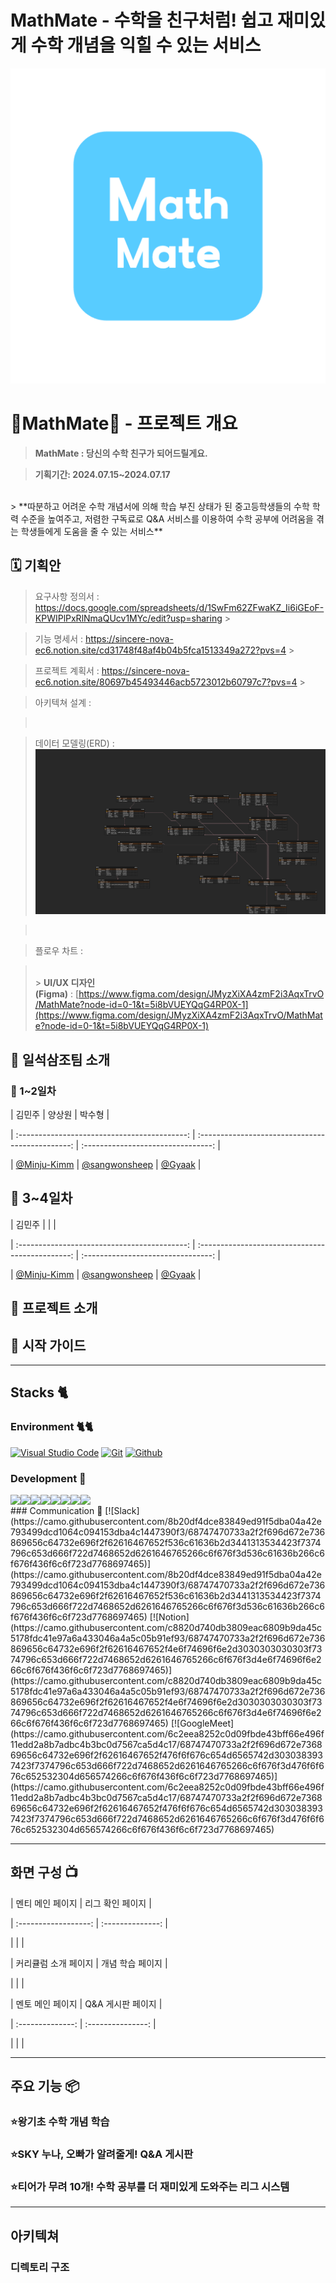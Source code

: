 # MathMate - 수학을 친구처럼! 쉽고 재미있게 수학 개념을 익힐 수 있는 서비스

![logo](./logo.png)

# 🩵MathMate🩵 - 프로젝트 개요

> **MathMate : 당신의 수학 친구가 되어드릴게요.**

> **기획기간: 2024.07.15~2024.07.17**

<br>
> **따분하고 어려운 수학 개념서에 의해 학습 부진 상태가 된 중고등학생들의 수학 학력 수준을 높여주고, 저렴한 구독료로 Q&A 서비스를 이용하여 수학 공부에 어려움을 겪는 학생들에게 도움을 줄 수 있는 서비스**

## 🗓️ 기획안

> 요구사항 정의서 : https://docs.google.com/spreadsheets/d/1SwFm62ZFwaKZ_Ii6iGEoF-KPWIPlPxRlNmaQUcv1MYc/edit?usp=sharing > <br>

> 기능 명세서 : https://sincere-nova-ec6.notion.site/cd31748f48af4b04b5fca1513349a272?pvs=4 > <br>

> 프로젝트 계획서 : https://sincere-nova-ec6.notion.site/80697b45493446acb5723012b60797c7?pvs=4 > <br>

> 아키텍쳐 설계 :

> <br>

> 데이터 모델링(ERD) : ![erd](./MathMateERD.png)

> <br>

> 플로우 차트 :

> <br> > **UI/UX 디자인(Figma)** : [https://www.figma.com/design/JMyzXiXA4zmF2i3AqxTrvO/MathMate?node-id=0-1&t=5i8bVUEYQqG4RP0X-1](https://www.figma.com/design/JMyzXiXA4zmF2i3AqxTrvO/MathMate?node-id=0-1&t=5i8bVUEYQqG4RP0X-1)

## 👥 일석삼조팀 소개

### 🌟 1~2일차

| 김민주 | 양상원 | 박수형 |

| :------------------------------------------: | :----------------------------------------------: | :--------------------------------: |

| [@Minju-Kimm](https://github.com/Minju-Kimm) | [@sangwonsheep](https://github.com/sangwonsheep) | [@Gyaak](https://github.com/Gyaak) |

## 🌟 3~4일차

| 김민주 | | |

| :------------------------------------------: | :----------------------------------------------: | :--------------------------------: |

| [@Minju-Kimm](https://github.com/Minju-Kimm) | [@sangwonsheep](https://github.com/sangwonsheep) | [@Gyaak](https://github.com/Gyaak) |

## 🌟 프로젝트 소개

## 🌟 시작 가이드

---

## Stacks 🐈

### Environment 🐈🐈

[![Visual Studio Code](https://camo.githubusercontent.com/e44113cc59b363e2f8bea43f073e0a61f2bcd1b2e79161c9cd03e6882cf5a4c2/68747470733a2f2f696d672e736869656c64732e696f2f62616467652f56697375616c25323053747564696f253230436f64652d3030374143433f7374796c653d666f722d7468652d6261646765266c6f676f3d56697375616c25323053747564696f253230436f6465266c6f676f436f6c6f723d7768697465)](https://camo.githubusercontent.com/e44113cc59b363e2f8bea43f073e0a61f2bcd1b2e79161c9cd03e6882cf5a4c2/68747470733a2f2f696d672e736869656c64732e696f2f62616467652f56697375616c25323053747564696f253230436f64652d3030374143433f7374796c653d666f722d7468652d6261646765266c6f676f3d56697375616c25323053747564696f253230436f6465266c6f676f436f6c6f723d7768697465) [![Git](https://camo.githubusercontent.com/8d433710b84192cd318b602aadcf296eed6c443fea42c2f06fba2ce65a49a412/68747470733a2f2f696d672e736869656c64732e696f2f62616467652f4769742d4630353033323f7374796c653d666f722d7468652d6261646765266c6f676f3d476974266c6f676f436f6c6f723d7768697465)](https://camo.githubusercontent.com/8d433710b84192cd318b602aadcf296eed6c443fea42c2f06fba2ce65a49a412/68747470733a2f2f696d672e736869656c64732e696f2f62616467652f4769742d4630353033323f7374796c653d666f722d7468652d6261646765266c6f676f3d476974266c6f676f436f6c6f723d7768697465) [![Github](https://camo.githubusercontent.com/dc4e9f7ea9597ea5a27629a36afb9ef8697569c621ccb42369070012b4092ae1/68747470733a2f2f696d672e736869656c64732e696f2f62616467652f4769744875622d3138313731373f7374796c653d666f722d7468652d6261646765266c6f676f3d476974487562266c6f676f436f6c6f723d7768697465)](https://camo.githubusercontent.com/dc4e9f7ea9597ea5a27629a36afb9ef8697569c621ccb42369070012b4092ae1/68747470733a2f2f696d672e736869656c64732e696f2f62616467652f4769744875622d3138313731373f7374796c653d666f722d7468652d6261646765266c6f676f3d476974487562266c6f676f436f6c6f723d7768697465)

### Development 🔨

<div style="display:flex; flex-direction=row;">

<img src="https://img.shields.io/badge/Java-007396?style=for-the-badge&logo=Java&logoColor=white">

<img src="https://img.shields.io/badge/Spring Boot-6DB33F?style=for-the-badge&logo=spring boot&logoColor=white">

<img src="https://img.shields.io/badge/mysql-4479A1?style=for-the-badge&logo=mysql&logoColor=white">
<br>
<img src="https://img.shields.io/badge/Amazon AWS-232F3E?style=for-the-badge&logo=amazon aws&logoColor=white">

<img src="https://img.shields.io/badge/html5-E34F26?style=flat-square&logo=html5&logoColor=white">

<img src="https://img.shields.io/badge/css-1572B6?style=flat-square&logo=css3&logoColor=white">
<br>
<img src="https://img.shields.io/badge/javascript-F7DF1E?style=flat-square&logo=javascript&logoColor=black">

<img src="https://img.shields.io/badge/bootstrap-7952B3?style=flat-square&logo=bootstrap&logoColor=white">

</div>
### Communication 💬
[![Slack](https://camo.githubusercontent.com/8b20df4dce83849ed91f5dba04a42e793499dcd1064c094153dba4c1447390f3/68747470733a2f2f696d672e736869656c64732e696f2f62616467652f536c61636b2d3441313534423f7374796c653d666f722d7468652d6261646765266c6f676f3d536c61636b266c6f676f436f6c6f723d7768697465)](https://camo.githubusercontent.com/8b20df4dce83849ed91f5dba04a42e793499dcd1064c094153dba4c1447390f3/68747470733a2f2f696d672e736869656c64732e696f2f62616467652f536c61636b2d3441313534423f7374796c653d666f722d7468652d6261646765266c6f676f3d536c61636b266c6f676f436f6c6f723d7768697465) [![Notion](https://camo.githubusercontent.com/c8820d740db3809eac6809b9da45c5178fdc41e97a6a433046a4a5c05b91ef93/68747470733a2f2f696d672e736869656c64732e696f2f62616467652f4e6f74696f6e2d3030303030303f7374796c653d666f722d7468652d6261646765266c6f676f3d4e6f74696f6e266c6f676f436f6c6f723d7768697465)](https://camo.githubusercontent.com/c8820d740db3809eac6809b9da45c5178fdc41e97a6a433046a4a5c05b91ef93/68747470733a2f2f696d672e736869656c64732e696f2f62616467652f4e6f74696f6e2d3030303030303f7374796c653d666f722d7468652d6261646765266c6f676f3d4e6f74696f6e266c6f676f436f6c6f723d7768697465) [![GoogleMeet](https://camo.githubusercontent.com/6c2eea8252c0d09fbde43bff66e496f11edd2a8b7adbc4b3bc0d7567ca5d4c17/68747470733a2f2f696d672e736869656c64732e696f2f62616467652f476f6f676c654d6565742d3030383937423f7374796c653d666f722d7468652d6261646765266c6f676f3d476f6f676c652532304d656574266c6f676f436f6c6f723d7768697465)](https://camo.githubusercontent.com/6c2eea8252c0d09fbde43bff66e496f11edd2a8b7adbc4b3bc0d7567ca5d4c17/68747470733a2f2f696d672e736869656c64732e696f2f62616467652f476f6f676c654d6565742d3030383937423f7374796c653d666f722d7468652d6261646765266c6f676f3d476f6f676c652532304d656574266c6f676f436f6c6f723d7768697465)

---

## 화면 구성 📺

| 멘티 메인 페이지 | 리그 확인 페이지 |

| :------------------: | :--------------: |

| | |

| 커리큘럼 소개 페이지 | 개념 학습 페이지 |

| | |

| 멘토 메인 페이지 | Q&A 게시판 페이지 |

| :--------------: | :---------------: |

| | |

---

## 주요 기능 📦

### ⭐️왕기초 수학 개념 학습

### ⭐️SKY 누나, 오빠가 알려줄게! Q&A 게시판

### ⭐️티어가 무려 10개! 수학 공부를 더 재미있게 도와주는 리그 시스템

---

## 아키텍쳐

### 디렉토리 구조
